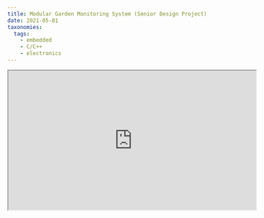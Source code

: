 ```yaml
---
title: Modular Garden Monitoring System (Senior Design Project)
date: 2021-05-01
taxonomies:
  tags:
    - embedded
    - C/C++
    - electronics
---
```


<iframe id="lbry-iframe" width="560" height="315" src="https://odysee.com/$/embed/mgms/3dc55404ac7641b69029c516e8d3dc4355a71381?r=CSvAscaSzRs3YGifseotXHHmkb7njV6C" allowfullscreen></iframe>
